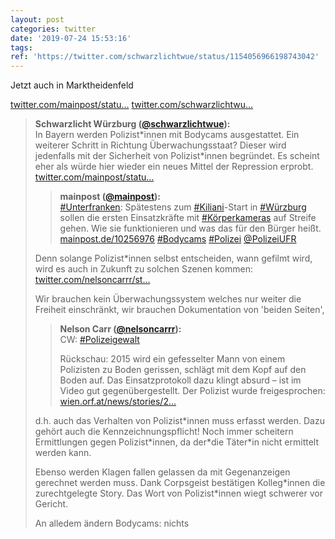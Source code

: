 ```yaml
---
layout: post
categories: twitter
date: '2019-07-24 15:53:16'
tags: 
ref: 'https://twitter.com/schwarzlichtwue/status/1154056966198743042'
---
```

Jetzt auch in Marktheidenfeld

[twitter.com/mainpost/statu…](https://twitter.com/mainpost/status/1154032486176952320?s=19) [twitter.com/schwarzlichtwu…](https://twitter.com/schwarzlichtwue/status/1139519533616652289)
> <b>Schwarzlicht Würzburg ([@schwarzlichtwue](https://twitter.com/schwarzlichtwue)):</b>  
>In Bayern werden Polizist\*innen mit Bodycams ausgestattet. Ein weiterer Schritt in Richtung Überwachungsstaat? Dieser wird jedenfalls mit der Sicherheit von Polizist\*innen begründet. Es scheint eher als würde hier wieder ein neues Mittel der Repression erprobt.  [twitter.com/mainpost/statu…](https://twitter.com/mainpost/status/1139457450451460096)  
>> <b>mainpost ([@mainpost](https://twitter.com/mainpost)):</b>    
>>[#Unterfranken](/t/unterfranken): Spätestens zum [#Kiliani](/t/kiliani)-Start in [#Würzburg](/t/würzburg) sollen die ersten Einsatzkräfte mit [#Körperkameras](/t/körperkameras) auf Streife gehen. Wie sie funktionieren und was das für den Bürger heißt. [mainpost.de/10256976](http://mainpost.de/10256976) [#Bodycams](/t/bodycams) [#Polizei](/t/polizei) [@PolizeiUFR](https://twitter.com/PolizeiUFR)    
>  
>  
>  
>Denn solange Polizist\*innen selbst entscheiden, wann gefilmt wird, wird es auch in Zukunft zu solchen Szenen kommen: [twitter.com/nelsoncarrr/st…](https://twitter.com/nelsoncarrr/status/1135789025741217792?s=19)  
>  
>Wir brauchen kein Überwachungssystem welches nur weiter die Freiheit einschränkt, wir brauchen Dokumentation von 'beiden Seiten',   
>> <b>Nelson Carr ([@nelsoncarrr](https://twitter.com/nelsoncarrr)):</b>    
>>CW: [#Polizeigewalt](/t/polizeigewalt)    
>>    
>>Rückschau: 2015 wird ein gefesselter Mann von einem Polizisten zu Boden gerissen, schlägt mit dem Kopf auf den Boden auf. Das Einsatzprotokoll dazu klingt absurd – ist im Video gut gegenübergestellt. Der Polizist wurde freigesprochen: [wien.orf.at/news/stories/2…](https://wien.orf.at/news/stories/2797614/)     
>  
>  
>  
>d.h. auch das Verhalten von Polizist\*innen muss erfasst werden. Dazu gehört auch die Kennzeichnungspflicht! Noch immer scheitern Ermittlungen gegen Polizist\*innen, da der\*die Täter\*in nicht ermittelt werden kann.   
>  
>Ebenso werden Klagen fallen gelassen da mit Gegenanzeigen gerechnet werden muss. Dank Corpsgeist bestätigen Kolleg\*innen die zurechtgelegte Story. Das Wort von Polizist\*innen wiegt schwerer vor Gericht.  
>  
>An alledem ändern Bodycams: nichts  
>  
>  

